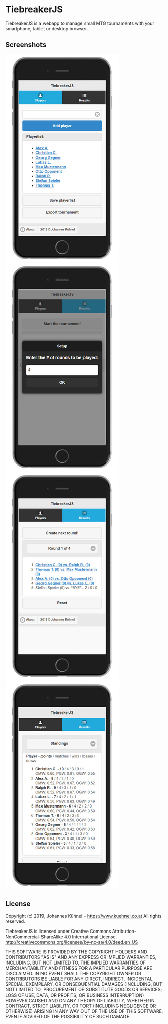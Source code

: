 TiebreakerJS
============
TiebreakerJS is a webapp to manage small MTG tournaments with your smartphone, tablet or desktop browser.

## Screenshots

![Screenshot - Manage players](./screenshots/screenshot1.jpg)
![Screenshot - Start a tournament](./screenshots/screenshot2.jpg)
![Screenshot - Manage rounds and results](./screenshots/screenshot3.jpg)
![Screenshot - Standings with tiebreakers](./screenshots/screenshot4.jpg)

## License

Copyright (c) 2019, Johannes Kühnel - https://www.kuehnel.co.at
All rights reserved.

TiebreakerJS is licensed under Creative Commons Attribution-NonCommercial-ShareAlike 4.0 International License.
http://creativecommons.org/licenses/by-nc-sa/4.0/deed.en_US

THIS SOFTWARE IS PROVIDED BY THE COPYRIGHT HOLDERS AND CONTRIBUTORS "AS IS" AND
ANY EXPRESS OR IMPLIED WARRANTIES, INCLUDING, BUT NOT LIMITED TO, THE IMPLIED
WARRANTIES OF MERCHANTABILITY AND FITNESS FOR A PARTICULAR PURPOSE ARE
DISCLAIMED. IN NO EVENT SHALL THE COPYRIGHT OWNER OR CONTRIBUTORS BE LIABLE FOR
ANY DIRECT, INDIRECT, INCIDENTAL, SPECIAL, EXEMPLARY, OR CONSEQUENTIAL DAMAGES
(INCLUDING, BUT NOT LIMITED TO, PROCUREMENT OF SUBSTITUTE GOODS OR SERVICES;
LOSS OF USE, DATA, OR PROFITS; OR BUSINESS INTERRUPTION) HOWEVER CAUSED AND
ON ANY THEORY OF LIABILITY, WHETHER IN CONTRACT, STRICT LIABILITY, OR TORT
(INCLUDING NEGLIGENCE OR OTHERWISE) ARISING IN ANY WAY OUT OF THE USE OF THIS
SOFTWARE, EVEN IF ADVISED OF THE POSSIBILITY OF SUCH DAMAGE.

